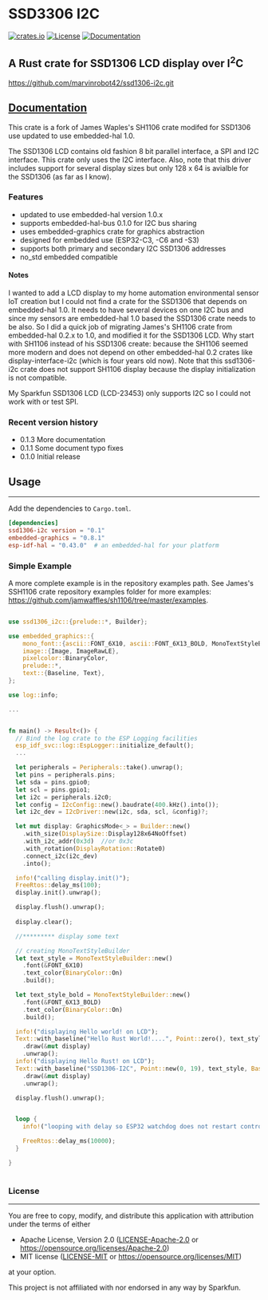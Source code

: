# SSD3306 I2C &emsp; 
[![crates.io](https://img.shields.io/crates/v/ssd1306-i2c)](https://crates.io/crates/ssd1306-i2c)
[![License](https://img.shields.io/badge/license-MIT%2FApache--2.0-blue.svg)](https://github.com/marvinrobot42/ssd1306-i2c)
[![Documentation](https://docs.rs/ssd1306-i2c/badge.svg)](https://docs.rs/ssd1306-i2c)

## A Rust crate for SSD1306 LCD display over I<sup>2</sup>C 

<https://github.com/marvinrobot42/ssd1306-i2c.git>

## [Documentation](https://docs.rs/ssd1306-i2c/latest/ssd1306_i2c/)


[ssd1306]: https://www.digikey.com/htmldatasheets/production/2047793/0/0/1/ssd1306.html#pf13

This crate is a fork of James Waples's SH1106 crate modifed for SSD1306 use updated to use 
embedded-hal 1.0.

The SSD1306 LCD contains old fashion 8 bit parallel interface, a SPI and I2C interface.  This crate
only uses the I2C interface.  Also, note that this driver includes support for several display sizes 
but only 128 x 64 is avialble for the SSD1306 (as far as I know).


### Features

- updated to use embedded-hal version 1.0.x
- supports embedded-hal-bus 0.1.0 for I2C bus sharing
- uses embedded-graphics crate for graphics abstraction
- designed for embedded use (ESP32-C3, -C6 and -S3)
- supports both primary and secondary I2C SSD1306 addresses
- no_std embedded compatible

  

#### Notes

I wanted to add a LCD display to my home automation environmental sensor IoT creation but I could not
find a crate for the SSD1306 that depends on embedded-hal 1.0.  It needs to have several devices on one
I2C bus and since my sensors are embedded-hal 1.0 based the SSD1306 crate needs to be also.  So I did a
quick job of migrating James's SH1106 crate from embedded-hal 0.2.x to 1.0, and modified it for the SSD1306 LCD.  Why start with SH1106 instead of his SSD1306 create: because the SH1106 seemed more modern and does not depend on other embedded-hal 0.2 crates like display-interface-i2c (which is four years old now).  Note that this ssd1306-i2c crate does not support SH1106 display because the display initialization is not compatible.

My Sparkfun SSD1306 LCD (LCD-23453) only supports I2C so I could not work with or test SPI.

### Recent version history
  - 0.1.3  More documentation
  - 0.1.1  Some document typo fixes
  - 0.1.0  Initial release


## Usage
----

Add the dependencies to `Cargo.toml`.

~~~~toml
[dependencies]
ssd1306-i2c version = "0.1"
embedded-graphics = "0.8.1" 
esp-idf-hal = "0.43.0"  # an embedded-hal for your platform
~~~~
 


### Simple Example

A more complete example is in the repository examples path.  See James's SSH1106 crate repository
examples folder for more examples: https://github.com/jamwaffles/sh1106/tree/master/examples.

```rust

use ssd1306_i2c::{prelude::*, Builder}; 

use embedded_graphics::{
    mono_font::{ascii::FONT_6X10, ascii::FONT_6X13_BOLD, MonoTextStyleBuilder},
    image::{Image, ImageRawLE},
    pixelcolor::BinaryColor,
    prelude::*,
    text::{Baseline, Text},
};

use log::info;

...


fn main() -> Result<()> {
  // Bind the log crate to the ESP Logging facilities
  esp_idf_svc::log::EspLogger::initialize_default();
  ...

  let peripherals = Peripherals::take().unwrap();
  let pins = peripherals.pins;
  let sda = pins.gpio0;
  let scl = pins.gpio1;
  let i2c = peripherals.i2c0;
  let config = I2cConfig::new().baudrate(400.kHz().into());
  let i2c_dev = I2cDriver::new(i2c, sda, scl, &config)?;

  let mut display: GraphicsMode<_> = Builder::new()
    .with_size(DisplaySize::Display128x64NoOffset)
    .with_i2c_addr(0x3d)  //or 0x3c
    .with_rotation(DisplayRotation::Rotate0)
    .connect_i2c(i2c_dev)
    .into();

  info!("calling display.init()");
  FreeRtos::delay_ms(100);
  display.init().unwrap();

  display.flush().unwrap();
 
  display.clear();

  //********* display some text

  // creating MonoTextStyleBuilder
  let text_style = MonoTextStyleBuilder::new()
    .font(&FONT_6X10)
    .text_color(BinaryColor::On)
    .build();

  let text_style_bold = MonoTextStyleBuilder::new()
    .font(&FONT_6X13_BOLD)
    .text_color(BinaryColor::On)
    .build();

  info!("displaying Hello world! on LCD");
  Text::with_baseline("Hello Rust World!....", Point::zero(), text_style_bold, Baseline::Top)
    .draw(&mut display)
    .unwrap();
  info!("displaying Hello Rust! on LCD");
  Text::with_baseline("SSD1306-I2C", Point::new(0, 19), text_style, Baseline::Top)
    .draw(&mut display)
    .unwrap();

  display.flush().unwrap();


  loop {
    info!("looping with delay so ESP32 watchdog does not restart controller");

    FreeRtos::delay_ms(10000);
  }

}
    
```


### License
----

You are free to copy, modify, and distribute this application with attribution under the terms of either

 * Apache License, Version 2.0
   ([LICENSE-Apache-2.0](./LICENSE-Apache-2.0) or <https://opensource.org/licenses/Apache-2.0>)
 * MIT license
   ([LICENSE-MIT](./LICENSE-MIT) or <https://opensource.org/licenses/MIT>)

at your option.

This project is not affiliated with nor endorsed in any way by Sparkfun.
